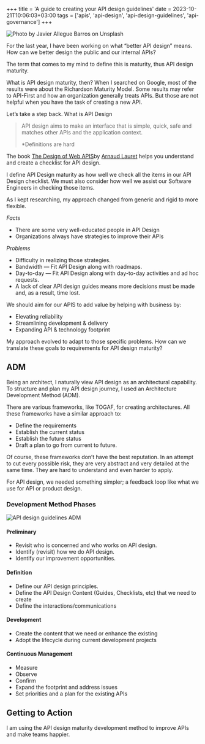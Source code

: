 +++
title = 'A guide to creating your API design guidelines'
date = 2023-10-21T10:06:03+03:00
tags = ['apis', 'api-design', 'api-design-guidelines', 'api-governance']
+++

![Photo by Javier Allegue Barros on Unsplash](/posts/2023/10/21/a-guide-to-creating-your-api-design-guidelines.jpg "Photo by Javier Allegue Barros on Unsplash")

For the last year, I have been working on what “better API design” means. How can we better design the public and our internal APIs?

The term that comes to my mind to define this is maturity, thus API design maturity.

What is API design maturity, then? When I searched on Google, most of the results were about the Richardson Maturity Model. Some results may refer to API-First and how an organization generally treats APIs. But those are not helpful when you have the task of creating a new API.

Let’s take a step back. What is API Design

>API design aims to make an interface that is simple, quick, safe and matches other APIs and the application context.
>
>*Definitions are hard

The book [The Design of Web APIS](https://www.manning.com/books/the-design-of-web-apis)by [Arnaud Lauret](https://apihandyman.io/) helps you understand and create a checklist for API design.

I define API Design maturity as how well we check all the items in our API Design checklist. We must also consider how well we assist our Software Engineers in checking those items.

As I kept researching, my approach changed from generic and rigid to more flexible.

*Facts*

* There are some very well-educated people in API Design
* Organizations always have strategies to improve their APIs

*Problems*

* Difficulty in realizing those strategies.
* Bandwidth — Fit API Design along with roadmaps.
* Day-to-day — Fit API Design along with day-to-day activities and ad hoc requests.
* A lack of clear API design guides means more decisions must be made and, as a result, time lost.

We should aim for our APIS to add value by helping with business by:

* Elevating reliability
* Streamlining development & delivery
* Expanding API & technology footprint

My approach evolved to adapt to those specific problems. How can we translate these goals to requirements for API design maturity?

## ADM

Being an architect, I naturally view API design as an architectural capability. To structure and plan my API design journey, I used an Architecture Development Method (ADM).

There are various frameworks, like TOGAF, for creating architectures. All these frameworks have a similar approach to:

* Define the requirements
* Establish the current status
* Establish the future status
* Draft a plan to go from current to future.

Of course, these frameworks don’t have the best reputation. In an attempt to cut every possible risk, they are very abstract and very detailed at the same time. They are hard to understand and even harder to apply.

For API design, we needed something simpler; a feedback loop like what we use for API or product design.

### Development Method Phases

![API design guidelines ADM](/posts/2023/10/21/adm.jpg "API design guidelines ADM")

#### Preliminary

* Revisit who is concerned and who works on API design.
* Identify (revisit) how we do API design.
* Identify our improvement opportunities.

#### Definition

* Define our API design principles.
* Define the API Design Content (Guides, Checklists, etc) that we need to create
* Define the interactions/communications

#### Development

* Create the content that we need or enhance the existing
* Adopt the lifecycle during current development projects

#### Continuous Management

* Measure
* Observe
* Confirm
* Expand the footprint and address issues
* Set priorities and a plan for the existing APIs

## Getting to Action

I am using the API design maturity development method to improve APIs and make teams happier.

